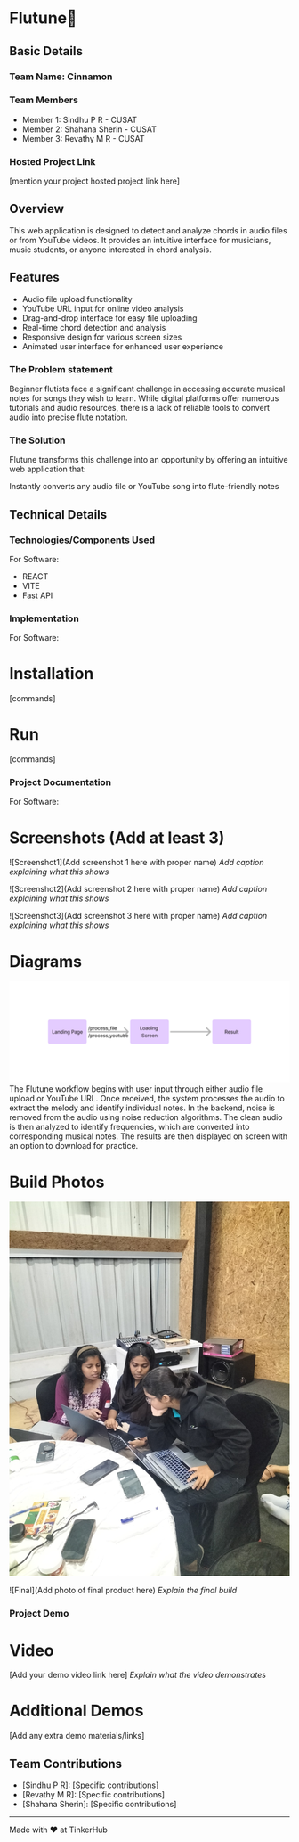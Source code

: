 # Flutune🎯


## Basic Details
### Team Name: Cinnamon


### Team Members
- Member 1: Sindhu P R - CUSAT
- Member 2: Shahana Sherin - CUSAT
- Member 3: Revathy M R - CUSAT

### Hosted Project Link
[mention your project hosted project link here]


## Overview

This web application is designed to detect and analyze chords in audio files or from YouTube videos. It provides an intuitive interface for musicians, music students, or anyone interested in chord analysis.

## Features

- Audio file upload functionality
- YouTube URL input for online video analysis
- Drag-and-drop interface for easy file uploading
- Real-time chord detection and analysis
- Responsive design for various screen sizes
- Animated user interface for enhanced user experience


### The Problem statement
Beginner flutists face a significant challenge in accessing accurate musical notes for songs they wish to learn. While digital platforms offer numerous tutorials and audio resources, there is a lack of reliable tools to convert audio into precise flute notation.
### The Solution

Flutune transforms this challenge into an opportunity by offering an intuitive web application that:

Instantly converts any audio file or YouTube song into flute-friendly notes

## Technical Details
### Technologies/Components Used
For Software:
- REACT
- VITE
- Fast API

### Implementation
For Software:
# Installation
[commands]

# Run
[commands]

### Project Documentation
For Software:

# Screenshots (Add at least 3)
![Screenshot1](Add screenshot 1 here with proper name)
*Add caption explaining what this shows*

![Screenshot2](Add screenshot 2 here with proper name)
*Add caption explaining what this shows*

![Screenshot3](Add screenshot 3 here with proper name)
*Add caption explaining what this shows*

# Diagrams
![My Image](./Welcome%20to%20FigJam.jpg)
The Flutune workflow begins with user input through either audio file upload or YouTube URL. Once received, the system processes the audio to extract the melody and identify individual notes. In the backend, noise is removed from the audio using noise reduction algorithms. The clean audio is then analyzed to identify frequencies, which are converted into corresponding musical notes. The results are then displayed on screen with an option to download for practice.

# Build Photos
![Team](./image.jpeg)

![Final](Add photo of final product here)
*Explain the final build*

### Project Demo
# Video
[Add your demo video link here]
*Explain what the video demonstrates*

# Additional Demos
[Add any extra demo materials/links]

## Team Contributions
- [Sindhu P R]: [Specific contributions]
- [Revathy M R]: [Specific contributions]
- [Shahana Sherin]: [Specific contributions]

---
Made with ❤️ at TinkerHub
